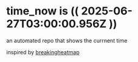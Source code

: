 # time_now is (( 2025-06-27T03:00:00.956Z ))

an automated repo that shows the currnent time

inspired by [breakingheatmap](https://github.com/breakingheatmap/breakingheatmap)